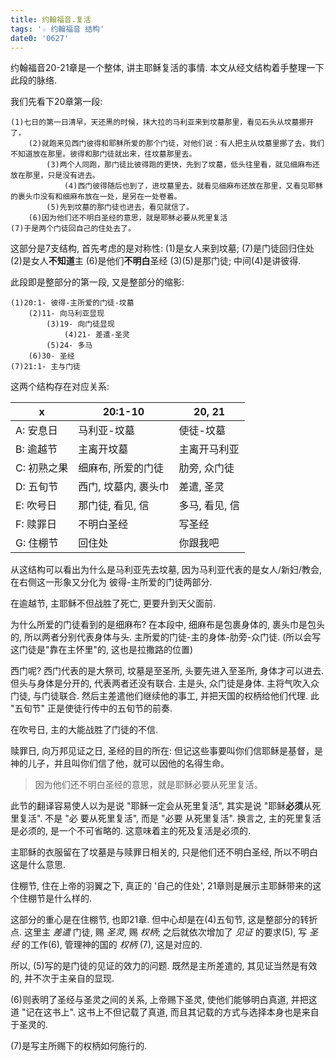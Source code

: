 ```yaml
---
title: 约翰福音.复活
tags: '☆ 约翰福音 结构'
date0: '0627'
---
```


约翰福音20-21章是一个整体, 讲主耶稣复活的事情. 本文从经文结构着手整理一下此段的脉络.


我们先看下20章第一段:

    (1)七日的第一日清早，天还黑的时候，抹大拉的马利亚来到坟墓那里，看见石头从坟墓挪开了，
        (2)就跑来见西门彼得和耶稣所爱的那个门徒，对他们说：有人把主从坟墓里挪了去，我们不知道放在那里。彼得和那门徒就出来，往坟墓那里去。
            (3)两个人同跑，那门徒比彼得跑的更快，先到了坟墓，低头往里看，就见细麻布还放在那里，只是没有进去。
                (4)西门彼得随后也到了，进坟墓里去，就看见细麻布还放在那里，又看见耶稣的裹头巾没有和细麻布放在一处，是另在一处卷着。
            (5)先到坟墓的那门徒也进去，看见就信了。
        (6)因为他们还不明白圣经的意思，就是耶稣必要从死里复活
    (7)于是两个门徒回自己的住处去了。

这部分是7支结构, 首先考虑的是对称性:
(1)是女人来到坟墓; (7)是门徒回归住处
(2)是女人**不知道**主 (6)是他们**不明白**圣经
(3)(5)是那门徒;
中间(4)是讲彼得.

此段即是整部分的第一段, 又是整部分的缩影:

    (1)20:1- 彼得-主所爱的门徒-坟墓
        (2)11- 向马利亚显现
            (3)19- 向门徒显现
                (4)21- 差遣-圣灵
            (5)24- 多马
        (6)30- 圣经
    (7)21:1- 主与门徒

这两个结构存在对应关系:

x           | 20:1-10              | 20, 21
------------|----------------------|---------------
A: 安息日   | 马利亚-坟墓          | 使徒-坟墓
B: 逾越节   | 主离开坟墓           | 主离开马利亚
C: 初熟之果 | 细麻布, 所爱的门徒   | 肋旁, 众门徒
D: 五旬节   | 西门, 坟墓内, 裹头巾 | 差遣, 圣灵
E: 吹号日   | 那门徒, 看见, 信     | 多马, 看见, 信
F: 赎罪日   | 不明白圣经           | 写圣经
G: 住棚节   | 回住处               | 你跟我吧

从这结构可以看出为什么是马利亚先去坟墓, 因为马利亚代表的是女人/新妇/教会, 在右侧这一形象又分化为 彼得-主所爱的门徒两部分.

在逾越节, 主耶稣不但战胜了死亡, 更要升到天父面前.

为什么所爱的门徒看到的是细麻布? 在本段中, 细麻布是包裹身体的, 裹头巾是包头的, 所以两者分别代表身体与头. 主所爱的门徒-主的身体-肋旁-众门徒. (所以会写这门徒是"靠在主怀里"的, 这也是拉撒路的位置)

西门呢? 西门代表的是大祭司, 坟墓是至圣所, 头要先进入至圣所, 身体才可以进去. 但头与身体是分开的, 代表两者还没有联合. 主是头, 众门徒是身体. 主将气吹入众门徒, 与门徒联合. 然后主差遣他们继续他的事工, 并把天国的权柄给他们代理. 此 "五旬节" 正是使徒行传中的五旬节的前奏.

在吹号日, 主的大能战胜了门徒的不信.

赎罪日, 向万邦见证之日, 圣经的目的所在: 但记这些事要叫你们信耶稣是基督，是神的儿子，并且叫你们信了他，就可以因他的名得生命。

> 因为他们还不明白圣经的意思，就是耶稣必要从死里复活。

此节的翻译容易使人以为是说 "耶稣一定会从死里复活", 其实是说  "耶稣**必须**从死里复活". 不是 "必 要从死里复活", 而是 "必要 从死里复活". 换言之, 主的死里复活是必须的, 是一个不可省略的. 这意味着主的死及复活是必须的.

主耶稣的衣服留在了坟墓是与赎罪日相关的, 只是他们还不明白圣经, 所以不明白这是什么意思.

住棚节, 住在上帝的羽翼之下, 真正的 '自己的住处', 21章则是展示主耶稣带来的这个住棚节是什么样的.

这部分的重心是在住棚节, 也即21章. 但中心却是在(4)五旬节, 这是整部分的转折点.
这里主 _差遣_ 门徒, 赐 _圣灵_, 赐 _权柄_;
之后就依次增加了 _见证_ 的要求(5), 写 _圣经_ 的工作(6), 管理神的国的 _权柄_ (7), 这是对应的.

所以, (5)写的是门徒的见证的效力的问题. 既然是主所差遣的, 其见证当然是有效的, 并不次于主亲自的显现.

(6)则表明了圣经与圣灵之间的关系, 上帝赐下圣灵, 使他们能够明白真道, 并把这道 "记在这书上". 这书上不但记载了真道, 而且其记载的方式与选择本身也是来自于圣灵的.

(7)是写主所赐下的权柄如何施行的.
